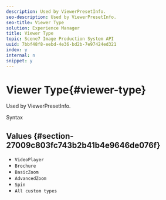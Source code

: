 ```yaml
---
description: Used by ViewerPresetInfo.
seo-description: Used by ViewerPresetInfo.
seo-title: Viewer Type
solution: Experience Manager
title: Viewer Type
topic: Scene7 Image Production System API
uuid: 7bbf48f8-eebd-4e36-bd2b-7e97424ed321
index: y
internal: n
snippet: y
---
```


# Viewer Type{#viewer-type}

Used by ViewerPresetInfo.

 Syntax 

## Values {#section-27009c803fc743b2b41b4e9646de076f}

* `VideoPlayer` 
* `Brochure` 
* `BasicZoom` 
* `AdvancedZoom` 
* `Spin` 
* `All custom types`

